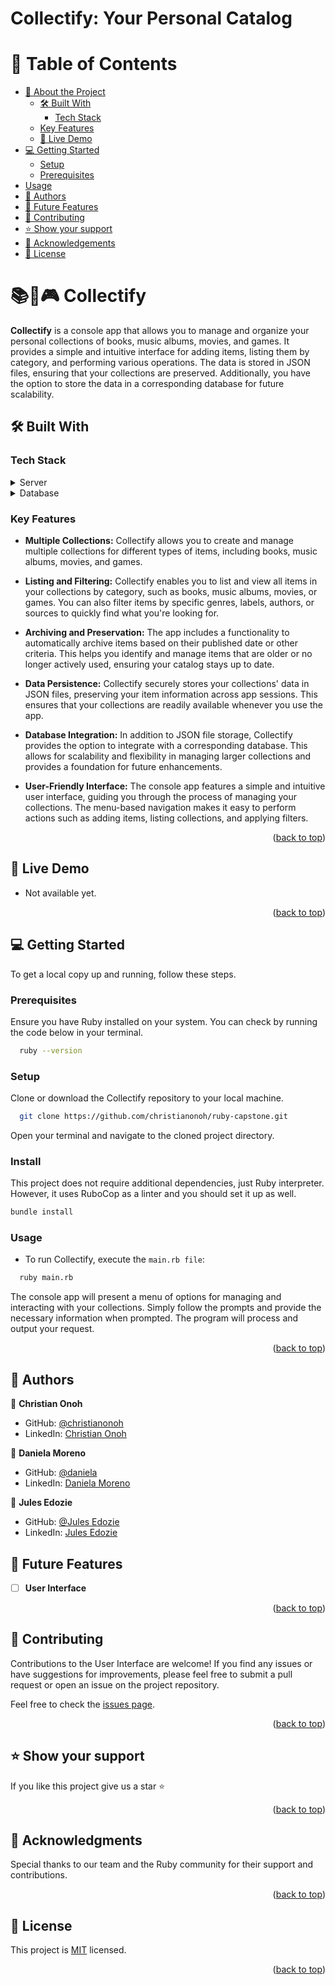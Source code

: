 <a name="readme-top"></a>

# Collectify: Your Personal Catalog


<!-- TABLE OF CONTENTS -->

# 📗 Table of Contents

- [📖 About the Project](#about-project)
  - [🛠 Built With](#built-with)
    - [Tech Stack](#tech-stack)
  - [Key Features](#key-features)
  - [🚀 Live Demo](#live-demo)
- [💻 Getting Started](#getting-started)
  - [Setup](#setup)
  - [Prerequisites](#prerequisites)
 - [Usage](#usage)
- [👥 Authors](#authors)
- [🔭 Future Features](#future-features)
- [🤝 Contributing](#contributing)
- [⭐️ Show your support](#support)
- [🙏 Acknowledgements](#acknowledgements)
- [📝 License](#license)

<!-- PROJECT DESCRIPTION -->

# 📚🎵🎮 Collectify <a name="about-project"></a>

**Collectify** is a console app that allows you to manage and organize your personal collections of books, music albums, movies, and games. It provides a simple and intuitive interface for adding items, listing them by category, and performing various operations. The data is stored in JSON files, ensuring that your collections are preserved. Additionally, you have the option to store the data in a corresponding database for future scalability.

## 🛠 Built With <a name="built-with"></a>

### Tech Stack <a name="tech-stack"></a>

<!-- <details>
  <summary>Client</summary>
  <ul>
    <li><a href="https://reactjs.org/">React.js</a></li>
  </ul>
</details> -->

<details>
  <summary>Server</summary>
  <ul>
    <li><a href="https://www.ruby-lang.org">Ruby</a></li>
  </ul>
</details>

<details>
<summary>Database</summary>
  <ul>
    <li><a href="https://www.postgresql.org/">PostgreSQL</a></li>
  </ul>
</details>

<!-- Features -->

### Key Features <a name="key-features"></a>

- **Multiple Collections:** Collectify allows you to create and manage multiple collections for different types of items, including books, music albums, movies, and games.

- **Listing and Filtering:** Collectify enables you to list and view all items in your collections by category, such as books, music albums, movies, or games. You can also filter items by specific genres, labels, authors, or sources to quickly find what you're looking for.

- **Archiving and Preservation:** The app includes a functionality to automatically archive items based on their published date or other criteria. This helps you identify and manage items that are older or no longer actively used, ensuring your catalog stays up to date.

- **Data Persistence:** Collectify securely stores your collections' data in JSON files, preserving your item information across app sessions. This ensures that your collections are readily available whenever you use the app.

- **Database Integration:** In addition to JSON file storage, Collectify provides the option to integrate with a corresponding database. This allows for scalability and flexibility in managing larger collections and provides a foundation for future enhancements.

- **User-Friendly Interface:** The console app features a simple and intuitive user interface, guiding you through the process of managing your collections. The menu-based navigation makes it easy to perform actions such as adding items, listing collections, and applying filters.

<p align="right">(<a href="#readme-top">back to top</a>)</p>

 <!-- LIVE DEMO -->

## 🚀 Live Demo <a name="live-demo"></a>

- Not available yet.

<p align="right">(<a href="#readme-top">back to top</a>)</p>

<!-- GETTING STARTED -->

## 💻 Getting Started <a name="getting-started"></a>

To get a local copy up and running, follow these steps.

### Prerequisites

Ensure you have Ruby installed on your system. You can check by running the code below in your terminal.
```sh
  ruby --version
```
### Setup

Clone or download the Collectify repository to your local machine.
```sh
  git clone https://github.com/christianonoh/ruby-capstone.git
```
Open your terminal and navigate to the cloned project directory.

### Install

This project does not require additional dependencies, just Ruby interpreter. However, it uses RuboCop as a linter and you should set it up as well.

```sh
bundle install
```

### Usage
 - To run Collectify, execute the `main.rb file`:

```sh
  ruby main.rb
```
The console app will present a menu of options for managing and interacting with your collections. Simply follow the prompts and provide the necessary information when prompted. The program will process and output your request.

<p align="right">(<a href="#readme-top">back to top</a>)</p>

## 👥 Authors <a name="authors"></a>

👤 **Christian Onoh**

- GitHub: [@christianonoh](https://github.com/christianonoh)
- LinkedIn: [Christian Onoh](https://www.linkedin.com/in/christianonoh)

👤 **Daniela Moreno**

- GitHub: [@daniela](https://github.com/danielamoreno699)
- LinkedIn: [Daniela Moreno](https://www.linkedin.com/in/daniela-moreno-06a139124/)

👤 **Jules Edozie**

- GitHub: [@Jules Edozie](https://github.com/julzedz)
- LinkedIn: [Jules Edozie](https://www.linkedin.com/in/jules-edozie-b59b94234/)

<!-- FUTURE FEATURES -->

## 🔭 Future Features <a name="future-features"></a>

- [ ] **User Interface**

<p align="right">(<a href="#readme-top">back to top</a>)</p>

<!-- CONTRIBUTING -->

## 🤝 Contributing <a name="contributing"></a>

Contributions to the User Interface are welcome! If you find any issues or have suggestions for improvements, please feel free to submit a pull request or open an issue on the project repository.

Feel free to check the [issues page](../../issues/).

<p align="right">(<a href="#readme-top">back to top</a>)</p>

<!-- SUPPORT -->

## ⭐️ Show your support <a name="support"></a>

If you like this project give us a star ⭐️

<p align="right">(<a href="#readme-top">back to top</a>)</p>

<!-- ACKNOWLEDGEMENTS -->

## 🙏 Acknowledgments <a name="acknowledgements"></a>

Special thanks to our team and the Ruby community for their support and contributions.

<p align="right">(<a href="#readme-top">back to top</a>)</p>


<!-- LICENSE -->

## 📝 License <a name="license"></a>

This project is [MIT](./LICENSE) licensed.


<p align="right">(<a href="#readme-top">back to top</a>)</p>
